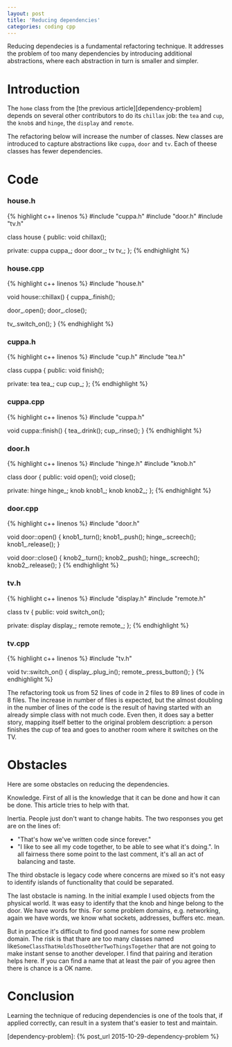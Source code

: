 ```yaml
---
layout: post
title: 'Reducing dependencies'
categories: coding cpp
---
```


Reducing dependecies is a fundamental refactoring technique. It addresses the
problem of too many dependencies by introducing additional abstractions, where
each abstraction in turn is smaller and simpler.


# Introduction

The `home` class from the [the previous article][dependency-problem] depends on
several other contributors to do its `chillax` job: the `tea` and `cup`, the
`knob`s and `hinge`, the `display` and `remote`.

The refactoring below will increase the number of classes. New classes are
introduced to capture abstractions like `cuppa`, `door` and `tv`. Each of theese classes
has fewer dependencies.


# Code

### house.h
{% highlight c++ linenos %}
#include "cuppa.h"
#include "door.h"
#include "tv.h"

class house
{
public:
  void chillax();

private:
  cuppa cuppa_;
  door door_;
  tv tv_;
};
{% endhighlight %}

### house.cpp
{% highlight c++ linenos %}
#include "house.h"

void house::chillax() {
  cuppa_.finish();

  door_.open();
  door_.close();

  tv_.switch_on();
}
{% endhighlight %}

### cuppa.h
{% highlight c++ linenos %}
#include "cup.h"
#include "tea.h"

class cuppa
{
public:
  void finish();

private:
  tea tea_;
  cup cup_;
};
{% endhighlight %}

### cuppa.cpp
{% highlight c++ linenos %}
#include "cuppa.h"

void cuppa::finish() {
  tea_.drink();
  cup_.rinse();
}
{% endhighlight %}

### door.h
{% highlight c++ linenos %}
#include "hinge.h"
#include "knob.h"

class door
{
public:
  void open();
  void close();

private:
  hinge hinge_;
  knob knob1_;
  knob knob2_;
};
{% endhighlight %}

### door.cpp
{% highlight c++ linenos %}
#include "door.h"

void door::open() {
  knob1_.turn();
  knob1_.push();
  hinge_.screech();
  knob1_.release();
}

void door::close() {
  knob2_.turn();
  knob2_.push();
  hinge_.screech();
  knob2_.release();
}
{% endhighlight %}

### tv.h
{% highlight c++ linenos %}
#include "display.h"
#include "remote.h"

class tv
{
public:
  void switch_on();

private:
  display display_;
  remote remote_;
};
{% endhighlight %}

### tv.cpp
{% highlight c++ linenos %}
#include "tv.h"

void tv::switch_on() {
  display_.plug_in();
  remote_.press_button();
}
{% endhighlight %}

The refactoring took us from 52 lines of code in 2 files to 89 lines of code in
8 files. The increase in number of files is expected, but the almost doubling
in the number of lines of the code is the result of having started with an
already simple class with not much code. Even then, it does say a better
story, mapping itself better to the original problem description: a person
finishes the cup of tea and goes to another room where it switches on the TV.

# Obstacles

Here are some obstacles on reducing the dependencies.

Knowledge. First of all is the knowledge that it can be done and how it can be
done. This article tries to help with that.

Inertia. People just don't want to change habits. The two responses you get are
on the lines of:

- "That's how we've written code since forever."
- "I like to see all my code together, to be able to see what it's doing.". In
  all fairness there some point to the last comment, it's all an act of
  balancing and taste.

The third obstacle is legacy code where concerns are mixed so it's not easy to
identify islands of functionality that could be separated.

The last obstacle is naming. In the initial example I used objects from the
physical world. It was easy to identify that the knob and hinge belong to the
door. We have words for this. For some problem domains, e.g. networking, again
we have words, we know what sockets, addresses, buffers etc. mean.

But in practice it's difficult to find good names for some new problem domain.
The risk is that thare are too many classes named
like`SomeClassThatHoldsThoseOtherTwoThingsTogether` that are not going to make
instant sense to another developer. I find that pairing and iteration helps
here. If you can find a name that at least the pair of you agree then there is
chance is a OK name.


# Conclusion

Learning the technique of reducing dependencies is one of the tools that, if
applied correctly, can result in a system that's easier to test and maintain.


[dependency-problem]:    {% post_url 2015-10-29-dependency-problem %}

